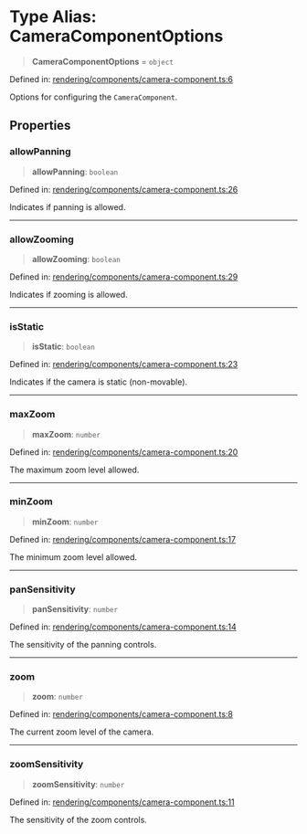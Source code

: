 # Type Alias: CameraComponentOptions

> **CameraComponentOptions** = `object`

Defined in: [rendering/components/camera-component.ts:6](https://github.com/Forge-Game-Engine/Forge/blob/4b66b21759bd3ab3aaf4c62b3e957c1bb43b7b58/src/rendering/components/camera-component.ts#L6)

Options for configuring the `CameraComponent`.

## Properties

### allowPanning

> **allowPanning**: `boolean`

Defined in: [rendering/components/camera-component.ts:26](https://github.com/Forge-Game-Engine/Forge/blob/4b66b21759bd3ab3aaf4c62b3e957c1bb43b7b58/src/rendering/components/camera-component.ts#L26)

Indicates if panning is allowed.

***

### allowZooming

> **allowZooming**: `boolean`

Defined in: [rendering/components/camera-component.ts:29](https://github.com/Forge-Game-Engine/Forge/blob/4b66b21759bd3ab3aaf4c62b3e957c1bb43b7b58/src/rendering/components/camera-component.ts#L29)

Indicates if zooming is allowed.

***

### isStatic

> **isStatic**: `boolean`

Defined in: [rendering/components/camera-component.ts:23](https://github.com/Forge-Game-Engine/Forge/blob/4b66b21759bd3ab3aaf4c62b3e957c1bb43b7b58/src/rendering/components/camera-component.ts#L23)

Indicates if the camera is static (non-movable).

***

### maxZoom

> **maxZoom**: `number`

Defined in: [rendering/components/camera-component.ts:20](https://github.com/Forge-Game-Engine/Forge/blob/4b66b21759bd3ab3aaf4c62b3e957c1bb43b7b58/src/rendering/components/camera-component.ts#L20)

The maximum zoom level allowed.

***

### minZoom

> **minZoom**: `number`

Defined in: [rendering/components/camera-component.ts:17](https://github.com/Forge-Game-Engine/Forge/blob/4b66b21759bd3ab3aaf4c62b3e957c1bb43b7b58/src/rendering/components/camera-component.ts#L17)

The minimum zoom level allowed.

***

### panSensitivity

> **panSensitivity**: `number`

Defined in: [rendering/components/camera-component.ts:14](https://github.com/Forge-Game-Engine/Forge/blob/4b66b21759bd3ab3aaf4c62b3e957c1bb43b7b58/src/rendering/components/camera-component.ts#L14)

The sensitivity of the panning controls.

***

### zoom

> **zoom**: `number`

Defined in: [rendering/components/camera-component.ts:8](https://github.com/Forge-Game-Engine/Forge/blob/4b66b21759bd3ab3aaf4c62b3e957c1bb43b7b58/src/rendering/components/camera-component.ts#L8)

The current zoom level of the camera.

***

### zoomSensitivity

> **zoomSensitivity**: `number`

Defined in: [rendering/components/camera-component.ts:11](https://github.com/Forge-Game-Engine/Forge/blob/4b66b21759bd3ab3aaf4c62b3e957c1bb43b7b58/src/rendering/components/camera-component.ts#L11)

The sensitivity of the zoom controls.
